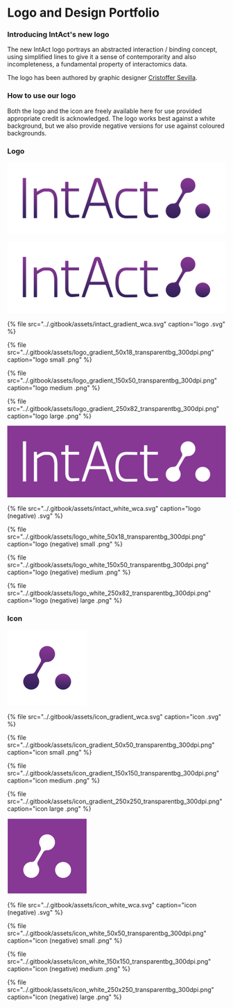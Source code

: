 # Logo and Design Portfolio

### Introducing IntAct's new logo

The new IntAct logo portrays an abstracted interaction / binding concept, using simplified lines to give it a sense of contemporarity and also incompleteness, a fundamental property of interactomics data. 

The logo has been authored by graphic designer [Cristoffer Sevilla](https://www.behance.net/CristofferLSevilla).  

### How to use our logo

Both the logo and the icon are freely available here for use provided appropriate credit is acknowledged. The logo works best against a white background, but we also provide negative versions for use against coloured backgrounds. 

### Logo

![](../.gitbook/assets/logo_gradient_250x82_transparentbg_300dpi%20%281%29.png)

![](../.gitbook/assets/intact_gradient_wca.svg)

{% file src="../.gitbook/assets/intact\_gradient\_wca.svg" caption="logo .svg" %}

{% file src="../.gitbook/assets/logo\_gradient\_50x18\_transparentbg\_300dpi.png" caption="logo small .png" %}

{% file src="../.gitbook/assets/logo\_gradient\_150x50\_transparentbg\_300dpi.png" caption="logo medium .png" %}

{% file src="../.gitbook/assets/logo\_gradient\_250x82\_transparentbg\_300dpi.png" caption="logo large .png" %}

![](../.gitbook/assets/intact_white_wca_w_bckg.png)

{% file src="../.gitbook/assets/intact\_white\_wca.svg" caption="logo \(negative\) .svg" %}

{% file src="../.gitbook/assets/logo\_white\_50x18\_transparentbg\_300dpi.png" caption="logo \(negative\) small .png" %}

{% file src="../.gitbook/assets/logo\_white\_150x50\_transparentbg\_300dpi.png" caption="logo \(negative\) medium .png" %}

{% file src="../.gitbook/assets/logo\_white\_250x82\_transparentbg\_300dpi.png" caption="logo \(negative\) large .png" %}

### Icon

![](../.gitbook/assets/icon_gradient_wca.svg)

{% file src="../.gitbook/assets/icon\_gradient\_wca.svg" caption="icon .svg" %}

{% file src="../.gitbook/assets/icon\_gradient\_50x50\_transparentbg\_300dpi.png" caption="icon small .png" %}

{% file src="../.gitbook/assets/icon\_gradient\_150x150\_transparentbg\_300dpi.png" caption="icon medium .png" %}

{% file src="../.gitbook/assets/icon\_gradient\_250x250\_transparentbg\_300dpi.png" caption="icon large .png" %}

![](../.gitbook/assets/icon_white_w_bckg.svg)

{% file src="../.gitbook/assets/icon\_white\_wca.svg" caption="icon \(negative\) .svg" %}

{% file src="../.gitbook/assets/icon\_white\_50x50\_transparentbg\_300dpi.png" caption="icon \(negative\) small .png" %}

{% file src="../.gitbook/assets/icon\_white\_150x150\_transparentbg\_300dpi.png" caption="icon \(negative\) medium .png" %}

{% file src="../.gitbook/assets/icon\_white\_250x250\_transparentbg\_300dpi.png" caption="icon \(negative\) large .png" %}

